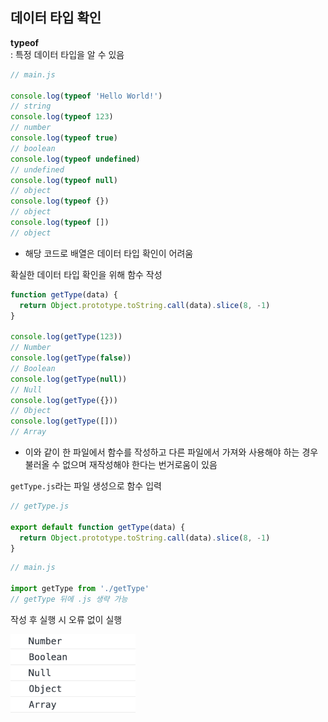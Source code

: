 ## 데이터 타입 확인

**typeof**  
: 특정 데이터 타입을 알 수 있음

```jsx
// main.js

console.log(typeof 'Hello World!')
// string
console.log(typeof 123)
// number
console.log(typeof true)
// boolean
console.log(typeof undefined)
// undefined
console.log(typeof null)
// object
console.log(typeof {})
// object
console.log(typeof [])
// object
```

- 해당 코드로 배열은 데이터 타입 확인이 어려움

확실한 데이터 타입 확인을 위해 함수 작성

```jsx
function getType(data) {
  return Object.prototype.toString.call(data).slice(8, -1)
}

console.log(getType(123))
// Number
console.log(getType(false))
// Boolean
console.log(getType(null))
// Null
console.log(getType({}))
// Object
console.log(getType([]))
// Array
```

- 이와 같이 한 파일에서 함수를 작성하고 다른 파일에서 가져와 사용해야 하는 경우 불러올 수 없으며 재작성해야 한다는 번거로움이 있음

`getType.js`라는 파일 생성으로 함수 입력

```jsx
// getType.js

export default function getType(data) {
  return Object.prototype.toString.call(data).slice(8, -1)
}
```

```jsx
// main.js

import getType from './getType'
// getType 뒤에 .js 생략 가능
```

작성 후 실행 시 오류 없이 실행

<img src="../images/2-9-1.png" width="200px" />

